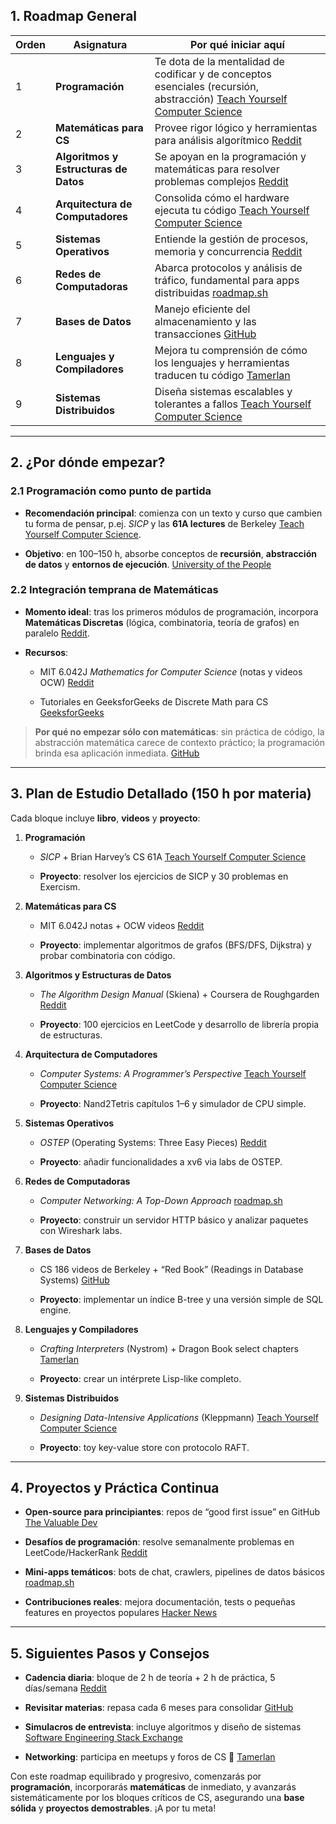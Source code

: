 ## 1. Roadmap General

| Orden | Asignatura                            | Por qué iniciar aquí                                                                                                                                                                                                |
| ----- | ------------------------------------- | ------------------------------------------------------------------------------------------------------------------------------------------------------------------------------------------------------------------- |
| 1     | **Programación**                      | Te dota de la mentalidad de codificar y de conceptos esenciales (recursión, abstracción) [Teach Yourself Computer Science](https://teachyourselfcs.com/?utm_source=chatgpt.com)                                     |
| 2     | **Matemáticas para CS**               | Provee rigor lógico y herramientas para análisis algorítmico [Reddit](https://www.reddit.com/r/math/comments/17hhxhs/math_for_computer_science_roadmap_everything_you/?utm_source=chatgpt.com)                      |
| 3     | **Algoritmos y Estructuras de Datos** | Se apoyan en la programación y matemáticas para resolver problemas complejos [Reddit](https://www.reddit.com/r/learnprogramming/comments/gsansp/my_55step_selftaught_cs_curriculum_updated/?utm_source=chatgpt.com) |
| 4     | **Arquitectura de Computadores**      | Consolida cómo el hardware ejecuta tu código [Teach Yourself Computer Science](https://teachyourselfcs.com/?utm_source=chatgpt.com)                                                                                 |
| 5     | **Sistemas Operativos**               | Entiende la gestión de procesos, memoria y concurrencia [Reddit](https://www.reddit.com/r/learnprogramming/comments/gsansp/my_55step_selftaught_cs_curriculum_updated/?utm_source=chatgpt.com)                      |
| 6     | **Redes de Computadoras**             | Abarca protocolos y análisis de tráfico, fundamental para apps distribuidas [roadmap.sh](https://roadmap.sh/computer-science?utm_source=chatgpt.com)                                                                |
| 7     | **Bases de Datos**                    | Manejo eficiente del almacenamiento y las transacciones [GitHub](https://github.com/ossu/computer-science?utm_source=chatgpt.com)                                                                                   |
| 8     | **Lenguajes y Compiladores**          | Mejora tu comprensión de cómo los lenguajes y herramientas traducen tu código [Tamerlan](https://tamerlan.dev/best-resources-to-teach-yourself-computer-science/?utm_source=chatgpt.com)                            |
| 9     | **Sistemas Distribuidos**             | Diseña sistemas escalables y tolerantes a fallos [Teach Yourself Computer Science](https://teachyourselfcs.com/?utm_source=chatgpt.com)                                                                             |

---

## 2. ¿Por dónde empezar?

### 2.1 Programación como punto de partida

- **Recomendación principal**: comienza con un texto y curso que cambien tu forma de pensar, p.ej. _SICP_ y las **61A lectures** de Berkeley [Teach Yourself Computer Science](https://teachyourselfcs.com/?utm_source=chatgpt.com).
    
- **Objetivo**: en 100–150 h, absorbe conceptos de **recursión**, **abstracción de datos** y **entornos de ejecución**. [University of the People](https://www.uopeople.edu/blog/how-to-teach-yourself-computer-science-what-you-need-to-know/?utm_source=chatgpt.com)
    

### 2.2 Integración temprana de Matemáticas

- **Momento ideal**: tras los primeros módulos de programación, incorpora **Matemáticas Discretas** (lógica, combinatoria, teoría de grafos) en paralelo [Reddit](https://www.reddit.com/r/learnprogramming/comments/gsansp/my_55step_selftaught_cs_curriculum_updated/?utm_source=chatgpt.com).
    
- **Recursos**:
    
    - MIT 6.042J _Mathematics for Computer Science_ (notas y videos OCW) [Reddit](https://www.reddit.com/r/math/comments/17hhxhs/math_for_computer_science_roadmap_everything_you/?utm_source=chatgpt.com)
        
    - Tutoriales en GeeksforGeeks de Discrete Math para CS [GeeksforGeeks](https://www.geeksforgeeks.org/discrete-mathematics-tutorial/?utm_source=chatgpt.com)
        

> **Por qué no empezar sólo con matemáticas**: sin práctica de código, la abstracción matemática carece de contexto práctico; la programación brinda esa aplicación inmediata. [GitHub](https://github.com/ossu/computer-science?utm_source=chatgpt.com)

---

## 3. Plan de Estudio Detallado (150 h por materia)

Cada bloque incluye **libro**, **videos** y **proyecto**:

1. **Programación**
    
    - _SICP_ + Brian Harvey’s CS 61A [Teach Yourself Computer Science](https://teachyourselfcs.com/?utm_source=chatgpt.com)
        
    - **Proyecto**: resolver los ejercicios de SICP y 30 problemas en Exercism.
        
2. **Matemáticas para CS**
    
    - MIT 6.042J notas + OCW videos [Reddit](https://www.reddit.com/r/math/comments/17hhxhs/math_for_computer_science_roadmap_everything_you/?utm_source=chatgpt.com)
        
    - **Proyecto**: implementar algoritmos de grafos (BFS/DFS, Dijkstra) y probar combinatoria con código.
        
3. **Algoritmos y Estructuras de Datos**
    
    - _The Algorithm Design Manual_ (Skiena) + Coursera de Roughgarden [Reddit](https://www.reddit.com/r/learnprogramming/comments/gsansp/my_55step_selftaught_cs_curriculum_updated/?utm_source=chatgpt.com)
        
    - **Proyecto**: 100 ejercicios en LeetCode y desarrollo de librería propia de estructuras.
        
4. **Arquitectura de Computadores**
    
    - _Computer Systems: A Programmer’s Perspective_ [Teach Yourself Computer Science](https://teachyourselfcs.com/?utm_source=chatgpt.com)
        
    - **Proyecto**: Nand2Tetris capítulos 1–6 y simulador de CPU simple.
        
5. **Sistemas Operativos**
    
    - _OSTEP_ (Operating Systems: Three Easy Pieces) [Reddit](https://www.reddit.com/r/learnprogramming/comments/gsansp/my_55step_selftaught_cs_curriculum_updated/?utm_source=chatgpt.com)
        
    - **Proyecto**: añadir funcionalidades a xv6 via labs de OSTEP.
        
6. **Redes de Computadoras**
    
    - _Computer Networking: A Top-Down Approach_ [roadmap.sh](https://roadmap.sh/computer-science?utm_source=chatgpt.com)
        
    - **Proyecto**: construir un servidor HTTP básico y analizar paquetes con Wireshark labs.
        
7. **Bases de Datos**
    
    - CS 186 videos de Berkeley + “Red Book” (Readings in Database Systems) [GitHub](https://github.com/ossu/computer-science?utm_source=chatgpt.com)
        
    - **Proyecto**: implementar un índice B-tree y una versión simple de SQL engine.
        
8. **Lenguajes y Compiladores**
    
    - _Crafting Interpreters_ (Nystrom) + Dragon Book select chapters [Tamerlan](https://tamerlan.dev/best-resources-to-teach-yourself-computer-science/?utm_source=chatgpt.com)
        
    - **Proyecto**: crear un intérprete Lisp-like completo.
        
9. **Sistemas Distribuidos**
    
    - _Designing Data-Intensive Applications_ (Kleppmann) [Teach Yourself Computer Science](https://teachyourselfcs.com/?utm_source=chatgpt.com)
        
    - **Proyecto**: toy key-value store con protocolo RAFT.
        

---

## 4. Proyectos y Práctica Continua

- **Open-source para principiantes**: repos de “good first issue” en GitHub [The Valuable Dev](https://thevaluable.dev/learning-computer-science-software-developer/?utm_source=chatgpt.com)
    
- **Desafíos de programación**: resolve semanalmente problemas en LeetCode/HackerRank [Reddit](https://www.reddit.com/r/learnprogramming/comments/gsansp/my_55step_selftaught_cs_curriculum_updated/?utm_source=chatgpt.com)
    
- **Mini-apps temáticos**: bots de chat, crawlers, pipelines de datos básicos [roadmap.sh](https://roadmap.sh/computer-science?utm_source=chatgpt.com)
    
- **Contribuciones reales**: mejora documentación, tests o pequeñas features en proyectos populares [Hacker News](https://news.ycombinator.com/item?id=34673581&utm_source=chatgpt.com)
    

---

## 5. Siguientes Pasos y Consejos

- **Cadencia diaria**: bloque de 2 h de teoría + 2 h de práctica, 5 días/semana [Reddit](https://www.reddit.com/r/learnprogramming/comments/gsansp/my_55step_selftaught_cs_curriculum_updated/?utm_source=chatgpt.com)
    
- **Revisitar materias**: repasa cada 6 meses para consolidar [GitHub](https://github.com/ossu/computer-science?utm_source=chatgpt.com)
    
- **Simulacros de entrevista**: incluye algoritmos y diseño de sistemas [Software Engineering Stack Exchange](https://softwareengineering.stackexchange.com/questions/152240/how-do-i-completely-self-study-computer-science?utm_source=chatgpt.com)
    
- **Networking**: participa en meetups y foros de CS  [Tamerlan](https://tamerlan.dev/best-resources-to-teach-yourself-computer-science/?utm_source=chatgpt.com)
    

Con este roadmap equilibrado y progresivo, comenzarás por **programación**, incorporarás **matemáticas** de inmediato, y avanzarás sistemáticamente por los bloques críticos de CS, asegurando una **base sólida** y **proyectos demostrables**. ¡A por tu meta!